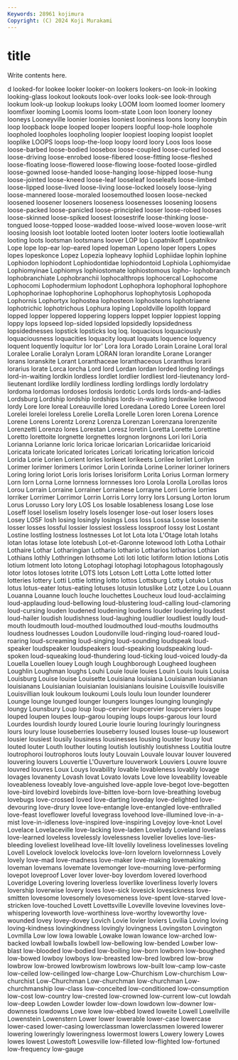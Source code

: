 ```yaml
---
Keywords: 28961 kojimura
Copyright: (C) 2024 Koji Murakami
---
```


# title

Write contents here.



d looked-for lookee looker looker-on lookers
lookers-on look-in looking looking-glass lookout lookouts look-over looks look-see look-through
lookum look-up lookup lookups looky LOOM loom loomed loomer loomery
loomfixer looming Loomis looms loom-state Loon loon loonery looney looneys
Looneyville loonier loonies looniest looniness loons loony loonybin loop loopback
loope looped looper loopers loopful loop-hole loophole loopholed loopholes loopholing
loopier loopiest looping loopist looplet looplike LOOPS loops loop-the-loop loopy
loord loory Loos loos loose loose-barbed loose-bodied loosebox loose-coupled loose-curled
loosed loose-driving loose-enrobed loose-fibered loose-fitting loose-fleshed loose-floating loose-flowered loose-flowing loose-footed
loose-girdled loose-gowned loose-handed loose-hanging loose-hipped loose-hung loose-jointed loose-kneed loose-leaf looseleaf
looseleafs loose-limbed loose-lipped loose-lived loose-living loose-locked loosely loose-lying loose-mannered loose-moraled
loosemouthed loosen loose-necked loosened loosener looseners looseness loosenesses loosening loosens
loose-packed loose-panicled loose-principled looser loose-robed looses loose-skinned loose-spiked loosest loosestrife
loose-thinking loose-tongued loose-topped loose-wadded loose-wived loose-woven loose-writ loosing loosish loot
lootable looted looten looter looters lootie lootiewallah looting loots lootsman
lootsmans loover LOP lop Lopatnikoff Lopatnikov Lope lope lop-ear lop-eared
loped lopeman Lopeno loper lopers Lopes lopes lopeskonce Lopez Lopezia
lopheavy lophiid Lophiidae lophin lophine Lophiodon lophiodont Lophiodontidae lophiodontoid Lophiola
Lophiomyidae Lophiomyinae Lophiomys lophiostomate lophiostomous lopho- lophobranch lophobranchiate Lophobranchii lophocalthrops
lophocercal Lophocome Lophocomi Lophodermium lophodont Lophophora lophophoral lophophore Lophophorinae lophophorine
Lophophorus lophophytosis Lophopoda Lophornis Lophortyx lophostea lophosteon lophosteons lophotriaene lophotrichic
lophotrichous Lophura loping Lopoldville lopolith loppard lopped lopper loppered loppering
loppers loppet loppier loppiest lopping loppy lops lopseed lop-sided lopsided
lopsidedly lopsidedness lopsidednesses lopstick lopsticks loq loq. loquacious loquaciously loquaciousness
loquacities loquacity loquat loquats loquence loquency loquent loquently loquitur lor
lor' Lora lora Lorado Lorain Loraine Loral loral Loralee Loralie
Loralyn Loram LORAN loran lorandite Lorane Loranger lorans loranskite Lorant
Loranthaceae loranthaceous Loranthus lorarii lorarius lorate Lorca lorcha Lord lord
Lordan lordan lorded lording lordings lord-in-waiting lordkin lordless lordlet lordlier
lordliest lord-lieutenancy lord-lieutenant lordlike lordlily lordliness lordling lordlings lordly lordolatry
lordoma lordomas lordoses lordosis lordotic Lords lords lords-and-ladies Lordsburg Lordship
lordship lordships lords-in-waiting lordswike lordwood lordy Lore lore loreal Loreauville
lored Loredana Loredo Loree Loreen lorel Lorelei lorelei loreless Lorelie
Lorella Lorelle Loren loren Lorena Lorence Lorene Lorens Lorentz Lorenz
Lorenza Lorenzan Lorenzana lorenzenite Lorenzetti Lorenzo lores Lorestan Loresz loretin
Loretta Lorette Lorettine Loretto lorettoite lorgnette lorgnettes lorgnon lorgnons Lori
lori Loria Lorianna Lorianne loric lorica loricae loricarian Loricariidae loricarioid
Loricata loricate loricated loricates Loricati loricating lorication loricoid Lorida Lorie
Lorien Lorient lories lorikeet lorikeets Lorilee lorilet Lorilyn Lorimer lorimer
lorimers Lorimor Lorin Lorinda Lorine Loriner loriner loriners Loring loring
loriot Loris loris lorises lorisiform Lorita Lorius Lorman lormery Lorn
lorn Lorna Lorne lornness lornnesses loro Lorola Lorolla Lorollas loros
Lorou Lorrain Lorraine Lorrainer Lorrainese Lorrayne Lorri Lorrie lorries lorriker
Lorrimer Lorrimor Lorrin Lorris Lorry lorry lors Lorsung Lorton lorum
Lorus Lorusso Lory lory LOS Los losable losableness losang Lose
lose Loseff losel loselism loselry losels losenger lose-out loser losers
loses Losey LOSF losh losing losingly losings Loss loss Lossa
Losse lossenite losser losses lossful lossier lossiest lossless lossproof lossy
lost Lostant Lostine lostling lostness lostnesses Lot lot Lota lota
L'Otage lotah lotahs lotan lotas lotase lote lotebush Lot-et-Garonne lotewood
loth Lotha Lothair Lothaire Lothar Lotharingian Lothario lothario Lotharios lotharios
Lothian Lothians lothly Lothringen lothsome Loti loti lotic lotiform lotion
lotions Lotis lotium lotment loto lotong Lotophagi lotophagi lotophagous lotophagously
lotor lotos lotoses lotrite LOTS lots Lotson Lott Lotta Lotte
lotted lotter lotteries lottery Lotti Lottie lotting lotto lottos Lottsburg
Lotty Lotuko Lotus lotus lotus-eater lotus-eating lotuses lotusin lotuslike Lotz
Lotze Lou Louann Louanna Louanne louch louche louchettes Loucheux loud
loud-acclaiming loud-applauding loud-bellowing loud-blustering loud-calling loud-clamoring loud-cursing louden loudened loudening
loudens louder loudering loudest loud-hailer loudish loudishness loud-laughing loudlier loudliest
loudly loud-mouth loudmouth loud-mouthed loudmouthed loud-mouths loudmouths loudness loudnesses Loudon
Loudonville loud-ringing loud-roared loud-roaring loud-screaming loud-singing loud-sounding loudspeak loud-speaker loudspeaker
loudspeakers loud-speaking loudspeaking loud-spoken loud-squeaking loud-thundering loud-ticking loud-voiced loudy-da Louella
Louellen louey Lough lough Loughborough Lougheed lougheen Loughlin Loughman loughs
Louhi Louie louie louies Louin Louis louis Louisa Louisburg Louise
louise Louisette Louisiana louisiana Louisianan louisianan louisianans Louisianian louisianian louisianians
louisine Louisville louisville Louisvillian louk loukoum loukoumi Louls loulu loun
lounder lounderer Lounge lounge lounged lounger loungers lounges lounging loungingly
loungy Lounsbury Loup loup loup-cervier loupcervier loupcerviers loupe louped loupen
loupes loup-garou louping loups loups-garous lour lourd Lourdes lourdish lourdy
loured Lourie lourie louring louringly louringness lours loury louse louseberries
louseberry loused louses louse-up lousewort lousier lousiest lousily lousiness lousinesses
lousing louster lousy lout louted louter Louth louther louting loutish
loutishly loutishness Loutitia loutre loutrophoroi loutrophoros louts louty Louvain Louvale
louvar louver louvered louvering louvers Louvertie L'Ouverture louverwork Louviers Louvre
louvre louvred louvres Loux Louys lovability lovable lovableness lovably lovage
lovages lovanenty Lovash lovat Lovato lovats Love love loveability loveable
loveableness loveably love-anguished love-apple love-begot love-begotten love-bird lovebird lovebirds love-bitten
love-born love-breathing lovebug lovebugs love-crossed loved love-darting loveday love-delighted love-devouring
love-drury lovee love-entangle love-entangled love-enthralled love-feast loveflower loveful lovegrass lovehood
love-illumined love-in-a-mist love-in-idleness love-inspired love-inspiring Lovejoy love-knot Lovel Lovelace Lovelaceville
love-lacking love-laden Lovelady Loveland lovelass love-learned loveless lovelessly lovelessness lovelier
lovelies love-lies-bleeding loveliest lovelihead love-lilt lovelily loveliness lovelinesses loveling Lovell
Lovelock lovelock lovelocks love-lorn lovelorn lovelornness Lovely lovely love-mad love-madness
love-maker love-making lovemaking loveman lovemans lovemate lovemonger love-mourning love-performing lovepot
loveproof Lover lover lover-boy loverdom lovered loverhood Loveridge Lovering lovering
loverless loverlike loverliness loverly lovers lovership loverwise lovery loves love-sick
lovesick lovesickness love-smitten lovesome lovesomely lovesomeness love-spent love-starved love-stricken love-touched
Lovett Lovettsville Loveville lovevine lovevines love-whispering loveworth love-worthiness love-worthy loveworthy
love-wounded lovey lovey-dovey Lovich Lovie lovier loviers Lovilia Loving loving
loving-kindness lovingkindness lovingly lovingness Lovingston Lovington Lovmilla Low low lowa
lowable Lowake lowan lowance low-arched low-backed lowball lowballs lowbell low-bellowing
low-bended Lowber low-blast low-blooded low-bodied low-boiling low-born lowborn low-boughed low-bowed
lowboy lowboys low-breasted low-bred lowbred low-brow lowbrow low-browed lowbrowism lowbrows
low-built low-camp low-caste low-ceiled low-ceilinged low-charge Low-Churchism Low-churchism Low-churchist Low-Churchman
Low-churchman low-churchman Low-churchmanship low-class low-conceited low-conditioned low-consumption low-cost low-country low-crested
low-crowned low-current low-cut lowdah low-deep Lowden Lowder lowder low-down lowdown
low-downer low-downness lowdowns Lowe lowe low-ebbed lowed loweite Lowell Lowellville
Lowenstein Lowenstern Lower lower lowerable lower-case lowercase lower-cased lower-casing lowerclassman
lowerclassmen lowered lowerer lowering loweringly loweringness lowermost lowers Lowery lowery
Lowes lowes lowest Lowestoft Lowesville low-filleted low-flighted low-fortuned low-frequency low-gauge
